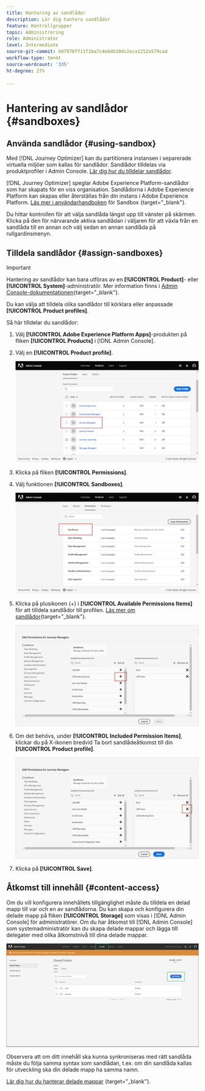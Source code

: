 ```yaml
---
title: Hantering av sandlådor
description: Lär dig hantera sandlådor
feature: Kontrollgrupper
topic: Administrering
role: Administrator
level: Intermediate
source-git-commit: b07970ff11f1ba7c4e6db30dc2eca1252a579ca4
workflow-type: tm+mt
source-wordcount: '335'
ht-degree: 27%

---
```


# Hantering av sandlådor {#sandboxes}

## Använda sandlådor {#using-sandbox}

Med [!DNL Journey Optimizer] kan du partitionera instansen i separerade virtuella miljöer som kallas för sandlådor.
Sandlådor tilldelas via produktprofiler i Admin Console. [Lär dig hur du tilldelar sandlådor](permissions.md#create-product-profile).

[!DNL Journey Optimizer] speglar Adobe Experience Platform-sandlådor som har skapats för en viss organisation.
Sandlådorna i Adobe Experience Platform kan skapas eller återställas från din instans i Adobe Experience Platform. [Läs mer i användarhandboken](https://experienceleague.adobe.com/docs/experience-platform/sandbox/ui/user-guide.html) för Sandbox {target=&quot;_blank&quot;}.

Du hittar kontrollen för att välja sandlåda längst upp till vänster på skärmen. Klicka på den för närvarande aktiva sandlådan i väljaren för att växla från en sandlåda till en annan och välj sedan en annan sandlåda på rullgardinsmenyn.

## Tilldela sandlådor {#assign-sandboxes}

>[!IMPORTANT]
>
> Hantering av sandlådor kan bara utföras av en **[!UICONTROL Product]**- eller **[!UICONTROL System]**-administratör. Mer information finns i [Admin Console-dokumentationen](https://helpx.adobe.com/enterprise/admin-guide.html/enterprise/using/admin-roles.ug.html){target=&quot;_blank&quot;}.

Du kan välja att tilldela olika sandlådor till körklara eller anpassade **[!UICONTROL Product profiles]**.

Så här tilldelar du sandlådor:

1. Välj **[!UICONTROL Adobe Experience Platform Apps]**-produkten på fliken **[!UICONTROL Products]** i [!DNL Admin Console].

1. Välj en **[!UICONTROL Product profile]**.  

   ![](../assets/sandbox_1.png)

1. Klicka på fliken **[!UICONTROL Permissions]**.  

1. Välj funktionen **[!UICONTROL Sandboxes]**.

   ![](../assets/sandbox_2.png)

1. Klicka på plusikonen (+) i **[!UICONTROL Available Permissions Items]** för att tilldela sandlådor till profilen. [Läs mer om sandlådor](https://experienceleague.adobe.com/docs/experience-platform/sandbox/home.html){target=&quot;_blank&quot;}.

   ![](../assets/sandbox_3.png)

1. Om det behövs, under **[!UICONTROL Included Permission Items]**, klickar du på X-ikonen bredvid Ta bort sandlådeåtkomst till din **[!UICONTROL Product profile]**.

   ![](../assets/sandbox_4.png)

1. Klicka på **[!UICONTROL Save]**.

## Åtkomst till innehåll {#content-access}

Om du vill konfigurera innehållets tillgänglighet måste du tilldela en delad mapp till var och en av sandlådorna. Du kan skapa och konfigurera din delade mapp på fliken **[!UICONTROL Storage]** som visas i [!DNL Admin Console] för administratörer. Om du har åtkomst till [!DNL Admin Console] som systemadministratör kan du skapa delade mappar och lägga till delegater med olika åtkomstnivå till dina delade mappar.

![](../assets/do-not-localize/content_access.png)

Observera att om ditt innehåll ska kunna synkroniseras med rätt sandlåda måste du följa samma syntax som sandlådan, t.ex. om din sandlåda kallas för utveckling ska din delade mapp ha samma namn.

[Lär dig hur du hanterar delade mappar](https://helpx.adobe.com/enterprise/admin-guide.html/enterprise/using/manage-adobe-storage.ug.html) {target=&quot;_blank&quot;}.
